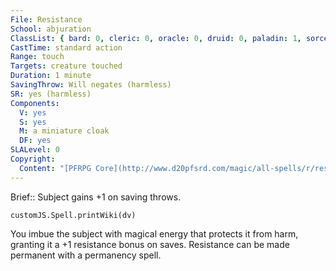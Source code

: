 ```yaml
---
File: Resistance
School: abjuration
ClassList: { bard: 0, cleric: 0, oracle: 0, druid: 0, paladin: 1, sorcerer: 0, wizard: 0, summoner: 0, unchained summoner: 0, witch: 0, inquisitor: 0, shaman: 0, occultist: 0, psychic: 0, spiritualist: 0, medium: 0 }
CastTime: standard action
Range: touch
Targets: creature touched
Duration: 1 minute
SavingThrow: Will negates (harmless)
SR: yes (harmless)
Components:
  V: yes
  S: yes
  M: a miniature cloak
  DF: yes
SLALevel: 0
Copyright:
  Content: "[PFRPG Core](http://www.d20pfsrd.com/magic/all-spells/r/resistance)"
---
```

Brief:: Subject gains +1 on saving throws.

```dataviewjs
customJS.Spell.printWiki(dv)
```

You imbue the subject with magical energy that protects it from harm, granting it a +1 resistance bonus on saves.  Resistance can be made permanent with a permanency spell.
